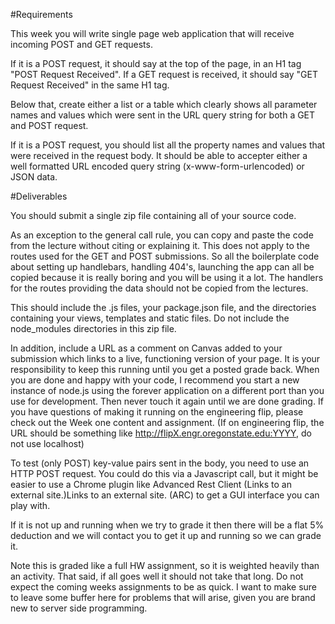 #Requirements

This week you will write single page web application that will receive incoming POST and GET requests.

If it is a POST request, it should say at the top of the page, in an H1 tag "POST Request Received". If a GET request is received, it should say "GET Request Received" in the same H1 tag.

Below that,  create either a list or a table which clearly shows all parameter names and values which were sent in the URL query string for both a GET and POST request.

If it is a POST request, you should list all the property names and values that were received in the request body. It should be able to accepter either a well formatted URL encoded query string (x-www-form-urlencoded) or JSON data.

#Deliverables


You should submit a single zip file containing all of your source code.

As an exception to the general call rule, you can copy and paste the code from the lecture without citing or explaining it. This does not apply to the routes used for the GET and POST submissions. So all the boilerplate code about setting up handlebars, handling 404's, launching the app can all be copied because it is really boring and you will be using it a lot. The handlers for the routes providing the data should not be copied from the lectures.

This should include the .js files, your package.json file, and the directories containing your views, templates and static files. Do not include the node_modules directories in this zip file.

In addition, include a URL as a comment on Canvas added to your submission which links to a live, functioning version of your page. It is your responsibility to keep this running until you get a posted grade back. When you are done and happy with your code, I recommend you start a new instance of node.js using the forever application on a different port than you use for development. Then never touch it again until we are done grading. If you have questions of making it running on the engineering flip, please check out the Week one content and assignment. (If on engineering flip, the URL should be something like http://flipX.engr.oregonstate.edu:YYYY, do not use localhost)

To test (only POST) key-value pairs sent in the body, you need to use an HTTP POST request. You could do this via a Javascript call, but it might be easier to use a Chrome plugin like Advanced Rest Client (Links to an external site.)Links to an external site. (ARC) to get a GUI interface you can play with.

If it is not up and running when we try to grade it then there will be a flat 5% deduction and we will contact you to get it up and running so we can grade it.  

Note this is graded like a full HW assignment, so it is weighted heavily than an activity. That said, if all goes well it should not take that long. Do not expect the coming weeks assignments to be as quick. I want to make sure to leave some buffer here for problems that will arise, given you are brand new to server side programming.



